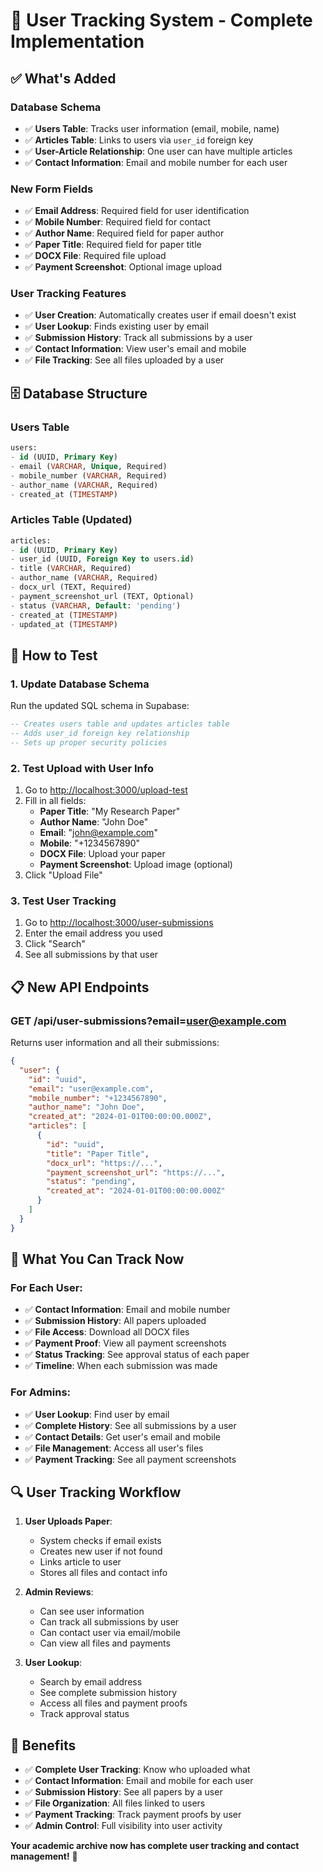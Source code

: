# 👤 User Tracking System - Complete Implementation

## ✅ What's Added

### Database Schema
- ✅ **Users Table**: Tracks user information (email, mobile, name)
- ✅ **Articles Table**: Links to users via `user_id` foreign key
- ✅ **User-Article Relationship**: One user can have multiple articles
- ✅ **Contact Information**: Email and mobile number for each user

### New Form Fields
- ✅ **Email Address**: Required field for user identification
- ✅ **Mobile Number**: Required field for contact
- ✅ **Author Name**: Required field for paper author
- ✅ **Paper Title**: Required field for paper title
- ✅ **DOCX File**: Required file upload
- ✅ **Payment Screenshot**: Optional image upload

### User Tracking Features
- ✅ **User Creation**: Automatically creates user if email doesn't exist
- ✅ **User Lookup**: Finds existing user by email
- ✅ **Submission History**: Track all submissions by a user
- ✅ **Contact Information**: View user's email and mobile
- ✅ **File Tracking**: See all files uploaded by a user

## 🗄️ Database Structure

### Users Table
```sql
users:
- id (UUID, Primary Key)
- email (VARCHAR, Unique, Required)
- mobile_number (VARCHAR, Required)
- author_name (VARCHAR, Required)
- created_at (TIMESTAMP)
```

### Articles Table (Updated)
```sql
articles:
- id (UUID, Primary Key)
- user_id (UUID, Foreign Key to users.id)
- title (VARCHAR, Required)
- author_name (VARCHAR, Required)
- docx_url (TEXT, Required)
- payment_screenshot_url (TEXT, Optional)
- status (VARCHAR, Default: 'pending')
- created_at (TIMESTAMP)
- updated_at (TIMESTAMP)
```

## 🧪 How to Test

### 1. Update Database Schema
Run the updated SQL schema in Supabase:
```sql
-- Creates users table and updates articles table
-- Adds user_id foreign key relationship
-- Sets up proper security policies
```

### 2. Test Upload with User Info
1. Go to [http://localhost:3000/upload-test](http://localhost:3000/upload-test)
2. Fill in all fields:
   - **Paper Title**: "My Research Paper"
   - **Author Name**: "John Doe"
   - **Email**: "john@example.com"
   - **Mobile**: "+1234567890"
   - **DOCX File**: Upload your paper
   - **Payment Screenshot**: Upload image (optional)
3. Click "Upload File"

### 3. Test User Tracking
1. Go to [http://localhost:3000/user-submissions](http://localhost:3000/user-submissions)
2. Enter the email address you used
3. Click "Search"
4. See all submissions by that user

## 📋 New API Endpoints

### GET /api/user-submissions?email=user@example.com
Returns user information and all their submissions:
```json
{
  "user": {
    "id": "uuid",
    "email": "user@example.com",
    "mobile_number": "+1234567890",
    "author_name": "John Doe",
    "created_at": "2024-01-01T00:00:00.000Z",
    "articles": [
      {
        "id": "uuid",
        "title": "Paper Title",
        "docx_url": "https://...",
        "payment_screenshot_url": "https://...",
        "status": "pending",
        "created_at": "2024-01-01T00:00:00.000Z"
      }
    ]
  }
}
```

## 🎯 What You Can Track Now

### For Each User:
- ✅ **Contact Information**: Email and mobile number
- ✅ **Submission History**: All papers uploaded
- ✅ **File Access**: Download all DOCX files
- ✅ **Payment Proof**: View all payment screenshots
- ✅ **Status Tracking**: See approval status of each paper
- ✅ **Timeline**: When each submission was made

### For Admins:
- ✅ **User Lookup**: Find user by email
- ✅ **Complete History**: See all submissions by a user
- ✅ **Contact Details**: Get user's email and mobile
- ✅ **File Management**: Access all user's files
- ✅ **Payment Tracking**: See all payment screenshots

## 🔍 User Tracking Workflow

1. **User Uploads Paper**:
   - System checks if email exists
   - Creates new user if not found
   - Links article to user
   - Stores all files and contact info

2. **Admin Reviews**:
   - Can see user information
   - Can track all submissions by user
   - Can contact user via email/mobile
   - Can view all files and payments

3. **User Lookup**:
   - Search by email address
   - See complete submission history
   - Access all files and payment proofs
   - Track approval status

## 🚀 Benefits

- ✅ **Complete User Tracking**: Know who uploaded what
- ✅ **Contact Information**: Email and mobile for each user
- ✅ **Submission History**: See all papers by a user
- ✅ **File Organization**: All files linked to users
- ✅ **Payment Tracking**: Track payment proofs by user
- ✅ **Admin Control**: Full visibility into user activity

**Your academic archive now has complete user tracking and contact management!** 🎯
